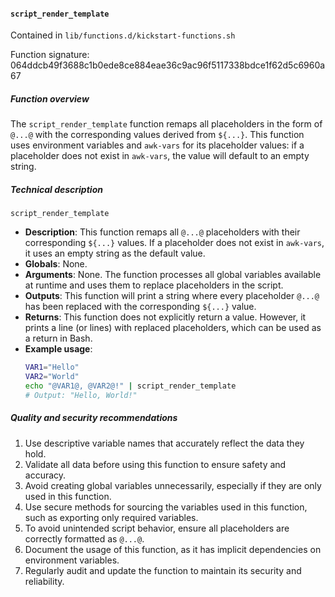 #### `script_render_template`

Contained in `lib/functions.d/kickstart-functions.sh`

Function signature: 064ddcb49f3688c1b0ede8ce884eae36c9ac96f5117338bdce1f62d5c6960a67

##### Function overview

The `script_render_template` function remaps all placeholders in the form of `@...@` with the corresponding values derived from `${...}`. This function uses environment variables and `awk-vars` for its placeholder values: if a placeholder does not exist in `awk-vars`, the value will default to an empty string.

##### Technical description

```
script_render_template
```
 - **Description**: This function remaps all `@...@` placeholders with their corresponding `${...}` values. If a placeholder does not exist in `awk-vars`, it uses an empty string as the default value.
 - **Globals**: None.
 - **Arguments**: None. The function processes all global variables available at runtime and uses them to replace placeholders in the script.
 - **Outputs**: This function will print a string where every placeholder `@...@` has been replaced with the corresponding `${...}` value.
 - **Returns**: This function does not explicitly return a value. However, it prints a line (or lines) with replaced placeholders, which can be used as a return in Bash.
 - **Example usage**:
   ```bash
   VAR1="Hello"
   VAR2="World"
   echo "@VAR1@, @VAR2@!" | script_render_template
   # Output: "Hello, World!"
   ```

##### Quality and security recommendations

1. Use descriptive variable names that accurately reflect the data they hold.
2. Validate all data before using this function to ensure safety and accuracy.
3. Avoid creating global variables unnecessarily, especially if they are only used in this function.
4. Use secure methods for sourcing the variables used in this function, such as exporting only required variables.
5. To avoid unintended script behavior, ensure all placeholders are correctly formatted as `@...@`.
6. Document the usage of this function, as it has implicit dependencies on environment variables.
7. Regularly audit and update the function to maintain its security and reliability.

